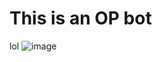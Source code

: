 # This is an OP bot
lol
![image](https://user-images.githubusercontent.com/80011281/112496730-599e0280-8d5b-11eb-97e0-7ff18f0a92cc.png)
